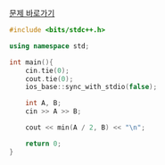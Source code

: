 [문제 바로가기](https://boj.kr/25628)

```c++
#include <bits/stdc++.h>

using namespace std;

int main(){
    cin.tie(0);
    cout.tie(0);
    ios_base::sync_with_stdio(false);

    int A, B;
    cin >> A >> B;

    cout << min(A / 2, B) << "\n";

    return 0;
}
```